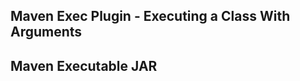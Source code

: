 Maven Exec Plugin - Executing a Class With Arguments
----------------------------------------------------

Maven Executable JAR
--------------------


